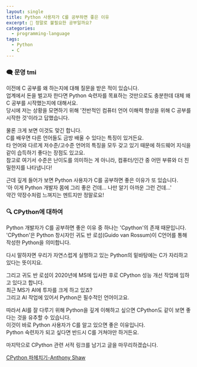 ```yaml
---
layout: single
title: Python 사용자가 C를 공부하면 좋은 이유
excerpt: 🧐 정말로 불필요한 공부일까요?
categories:
  - programming-language
tags:
  - Python
  - C
---
```

### 🗨️ 문영 tmi

이전에 C 공부를 왜 하는지에 대해 질문을 받은 적이 있습니다.  
업계에서 돈을 벌고자 한다면 Python 숙련자를 목표하는 것만으로도 충분한데 대체 왜 C 공부를 시작했는지에 대해서요.  
당시에 저는 상황을 모면하기 위해 '전반적인 컴퓨터 언어 이해력 향상을 위해 C 공부를 시작한 것'이라고 답했습니다.
  
물론 크게 보면 이것도 맞긴 합니다.  
C를 배우면 다른 언어들도 금방 배울 수 있다는 특징이 있거든요.  
타 언어와 다르게 저수준/고수준 언어의 특징을 모두 갖고 있기 때문에 하드웨어 지식을 같이 습득하기 좋다는 장점도 있고요.  
참고로 여기서 수준은 난이도를 의미하는 게 아니라, 컴퓨터/인간 중 어떤 부류와 더 친밀한지를 나타냅니다!
  
근데 깊게 들어가 보면 Python 사용자가 C를 공부하면 좋은 이유가 또 있습니다.  
'아 이게 Python 개발자 몸에 그리 좋은 건데... 나만 알기 아까운 그런 건데...'   
약간 약장수처럼 느껴지는 멘트지만 정말로요!
  
  
### 🔍 CPython에 대하여

Python 개발자가 C를 공부하면 좋은 이유 중 하나는 'Cpython'의 존재 때문입니다.  
'CPython'은 Python 창시자인 귀도 반 로섬(Guido van Rossum)이 C언어를 통해 작성한 Python을 의미합니다.  
  
다시 말하자면 우리가 자연스럽게 실행하고 있는 Python의 밑바탕에는 C가 자리하고 있다는 뜻이지요.
  
그리고 귀도 반 로섬이 2020년에 MS에 입사한 후로 CPython 성능 개선 작업에 임하고 있다고 합니다.  
최근 MS가 AI에 투자를 크게 하고 있죠?   
그리고 AI 작업에 있어서 Python은 필수적인 언어이고요.
  
따라서 AI를 잘 다루기 위해 Python을 깊게 이해하고 싶으면 CPython도 같이 보면 좋다는 것을 유추할 수 있습니다.  
이것이 바로 Python 사용자가 C를 알고 있으면 좋은 이유입니다.  
Python 숙련자가 되고 싶다면 반드시 C를 거쳐야만 하거든요.
  
마지막으로 CPython 관련 서적 링크를 남기고 글을 마무리하겠습니다.
  
[CPython 파헤치기-Anthony Shaw](https://product.kyobobook.co.kr/detail/S000061776273)
